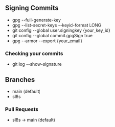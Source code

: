 ## Signing Commits

- gpg --full-generate-key
- gpg --list-secret-keys --keyid-format LONG
- git config --global user.signingkey {your_key_id}
- git config --global commit.gpgSign true 
- gpg --armor --export {your_email}

### Checking your commits

- git log --show-signature

## Branches

- main (default)
- sl8s

### Pull Requests

- sl8s -> main (default)